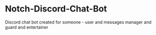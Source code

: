 # Notch-Discord-Chat-Bot
Discord chat bot created for someone - user and messages manager and guard and entertainer
